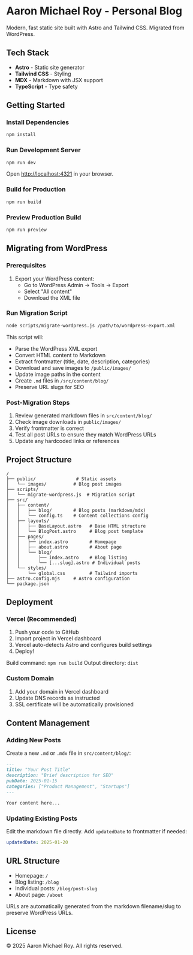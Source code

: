 # Aaron Michael Roy - Personal Blog

Modern, fast static site built with Astro and Tailwind CSS. Migrated from WordPress.

## Tech Stack

- **Astro** - Static site generator
- **Tailwind CSS** - Styling
- **MDX** - Markdown with JSX support
- **TypeScript** - Type safety

## Getting Started

### Install Dependencies

```bash
npm install
```

### Run Development Server

```bash
npm run dev
```

Open [http://localhost:4321](http://localhost:4321) in your browser.

### Build for Production

```bash
npm run build
```

### Preview Production Build

```bash
npm run preview
```

## Migrating from WordPress

### Prerequisites

1. Export your WordPress content:
   - Go to WordPress Admin → Tools → Export
   - Select "All content"
   - Download the XML file

### Run Migration Script

```bash
node scripts/migrate-wordpress.js /path/to/wordpress-export.xml
```

This script will:
- Parse the WordPress XML export
- Convert HTML content to Markdown
- Extract frontmatter (title, date, description, categories)
- Download and save images to `/public/images/`
- Update image paths in the content
- Create `.md` files in `/src/content/blog/`
- Preserve URL slugs for SEO

### Post-Migration Steps

1. Review generated markdown files in `src/content/blog/`
2. Check image downloads in `public/images/`
3. Verify frontmatter is correct
4. Test all post URLs to ensure they match WordPress URLs
5. Update any hardcoded links or references

## Project Structure

```
/
├── public/               # Static assets
│   └── images/          # Blog post images
├── scripts/
│   └── migrate-wordpress.js  # Migration script
├── src/
│   ├── content/
│   │   ├── blog/        # Blog posts (markdown/mdx)
│   │   └── config.ts    # Content collections config
│   ├── layouts/
│   │   ├── BaseLayout.astro   # Base HTML structure
│   │   └── BlogPost.astro     # Blog post template
│   ├── pages/
│   │   ├── index.astro        # Homepage
│   │   ├── about.astro        # About page
│   │   └── blog/
│   │       ├── index.astro    # Blog listing
│   │       └── [...slug].astro # Individual posts
│   └── styles/
│       └── global.css         # Tailwind imports
├── astro.config.mjs     # Astro configuration
└── package.json
```

## Deployment

### Vercel (Recommended)

1. Push your code to GitHub
2. Import project in Vercel dashboard
3. Vercel auto-detects Astro and configures build settings
4. Deploy!

Build command: `npm run build`
Output directory: `dist`

### Custom Domain

1. Add your domain in Vercel dashboard
2. Update DNS records as instructed
3. SSL certificate will be automatically provisioned

## Content Management

### Adding New Posts

Create a new `.md` or `.mdx` file in `src/content/blog/`:

```markdown
---
title: "Your Post Title"
description: "Brief description for SEO"
pubDate: 2025-01-15
categories: ["Product Management", "Startups"]
---

Your content here...
```

### Updating Existing Posts

Edit the markdown file directly. Add `updatedDate` to frontmatter if needed:

```yaml
updatedDate: 2025-01-20
```

## URL Structure

- Homepage: `/`
- Blog listing: `/blog`
- Individual posts: `/blog/post-slug`
- About page: `/about`

URLs are automatically generated from the markdown filename/slug to preserve WordPress URLs.

## License

© 2025 Aaron Michael Roy. All rights reserved.
